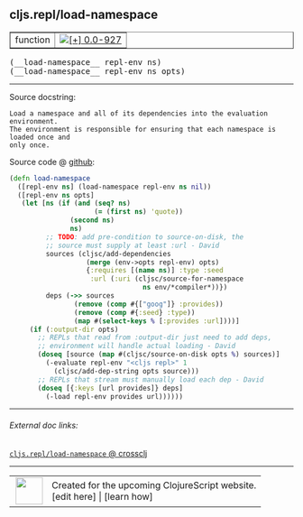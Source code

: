 ## cljs.repl/load-namespace



 <table border="1">
<tr>
<td>function</td>
<td><a href="https://github.com/cljsinfo/cljs-api-docs/tree/0.0-927"><img valign="middle" alt="[+] 0.0-927" title="Added in 0.0-927" src="https://img.shields.io/badge/+-0.0--927-lightgrey.svg"></a> </td>
</tr>
</table>


 <samp>
(__load-namespace__ repl-env ns)<br>
</samp>
 <samp>
(__load-namespace__ repl-env ns opts)<br>
</samp>

---





Source docstring:

```
Load a namespace and all of its dependencies into the evaluation environment.
The environment is responsible for ensuring that each namespace is loaded once and
only once.
```


Source code @ [github](https://github.com/clojure/clojurescript/blob/r3169/src/clj/cljs/repl.clj#L166-L195):

```clj
(defn load-namespace
  ([repl-env ns] (load-namespace repl-env ns nil))
  ([repl-env ns opts]
   (let [ns (if (and (seq? ns)
                     (= (first ns) 'quote))
               (second ns)
               ns)
         ;; TODO: add pre-condition to source-on-disk, the
         ;; source must supply at least :url - David
         sources (cljsc/add-dependencies
                   (merge (env->opts repl-env) opts)
                   {:requires [(name ns)] :type :seed
                    :url (:uri (cljsc/source-for-namespace
                                 ns env/*compiler*))})
         deps (->> sources
                (remove (comp #{["goog"]} :provides))
                (remove (comp #{:seed} :type))
                (map #(select-keys % [:provides :url])))]
     (if (:output-dir opts)
       ;; REPLs that read from :output-dir just need to add deps,
       ;; environment will handle actual loading - David
       (doseq [source (map #(cljsc/source-on-disk opts %) sources)]
         (-evaluate repl-env "<cljs repl>" 1
           (cljsc/add-dep-string opts source)))
       ;; REPLs that stream must manually load each dep - David
       (doseq [{:keys [url provides]} deps]
         (-load repl-env provides url))))))
```

<!--
Repo - tag - source tree - lines:

 <pre>
clojurescript @ r3169
└── src
    └── clj
        └── cljs
            └── <ins>[repl.clj:166-195](https://github.com/clojure/clojurescript/blob/r3169/src/clj/cljs/repl.clj#L166-L195)</ins>
</pre>

-->

---



###### External doc links:

[`cljs.repl/load-namespace` @ crossclj](http://crossclj.info/fun/cljs.repl/load-namespace.html)<br>

---

 <table>
<tr><td>
<img valign="middle" align="right" width="48px" src="http://i.imgur.com/Hi20huC.png">
</td><td>
Created for the upcoming ClojureScript website.<br>
[edit here] | [learn how]
</td></tr></table>

[edit here]:https://github.com/cljsinfo/cljs-api-docs/blob/master/cljsdoc/cljs.repl_load-namespace.cljsdoc
[learn how]:https://github.com/cljsinfo/cljs-api-docs/wiki/cljsdoc-files

<!--

This information was too distracting to show to readers, but I'll leave it
commented here since it is helpful to:

- pretty-print the data used to generate this document
- and show how to retrieve that data



The API data for this symbol:

```clj
{:ns "cljs.repl",
 :name "load-namespace",
 :signature ["[repl-env ns]" "[repl-env ns opts]"],
 :history [["+" "0.0-927"]],
 :type "function",
 :full-name-encode "cljs.repl_load-namespace",
 :source {:code "(defn load-namespace\n  ([repl-env ns] (load-namespace repl-env ns nil))\n  ([repl-env ns opts]\n   (let [ns (if (and (seq? ns)\n                     (= (first ns) 'quote))\n               (second ns)\n               ns)\n         ;; TODO: add pre-condition to source-on-disk, the\n         ;; source must supply at least :url - David\n         sources (cljsc/add-dependencies\n                   (merge (env->opts repl-env) opts)\n                   {:requires [(name ns)] :type :seed\n                    :url (:uri (cljsc/source-for-namespace\n                                 ns env/*compiler*))})\n         deps (->> sources\n                (remove (comp #{[\"goog\"]} :provides))\n                (remove (comp #{:seed} :type))\n                (map #(select-keys % [:provides :url])))]\n     (if (:output-dir opts)\n       ;; REPLs that read from :output-dir just need to add deps,\n       ;; environment will handle actual loading - David\n       (doseq [source (map #(cljsc/source-on-disk opts %) sources)]\n         (-evaluate repl-env \"<cljs repl>\" 1\n           (cljsc/add-dep-string opts source)))\n       ;; REPLs that stream must manually load each dep - David\n       (doseq [{:keys [url provides]} deps]\n         (-load repl-env provides url))))))",
          :title "Source code",
          :repo "clojurescript",
          :tag "r3169",
          :filename "src/clj/cljs/repl.clj",
          :lines [166 195]},
 :full-name "cljs.repl/load-namespace",
 :docstring "Load a namespace and all of its dependencies into the evaluation environment.\nThe environment is responsible for ensuring that each namespace is loaded once and\nonly once."}

```

Retrieve the API data for this symbol:

```clj
;; from Clojure REPL
(require '[clojure.edn :as edn])
(-> (slurp "https://raw.githubusercontent.com/cljsinfo/cljs-api-docs/catalog/cljs-api.edn")
    (edn/read-string)
    (get-in [:symbols "cljs.repl/load-namespace"]))
```

-->
